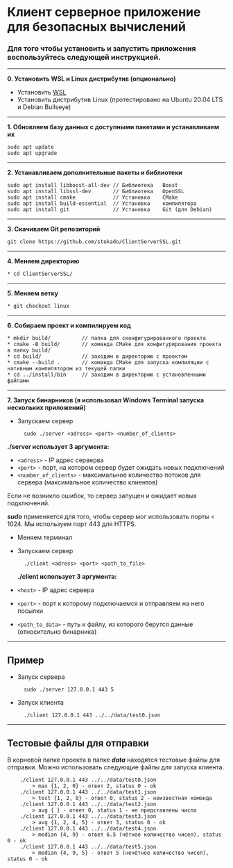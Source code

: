 # Клиент серверное приложение для безопасных вычислений

### Для того чтобы установить и запустить приложения воспользуйтесь следующей инструкцией.

---

**0. Установить WSL и Linux дистрибутив (опционально)**

* Установить [WSL](https://docs.microsoft.com/en-us/windows/wslinstall)
* Установить дистрибутив Linux (протестировано на Ubuntu 20.04 LTS и Debian Bullseye)

---

**1. Обновляем базу данных с доступными пакетами и устанавливаем их**

	sudo apt update
	sudo apt upgrade

---

**2. Устанавливаем дополнительные пакеты и библиотеки**

	sudo apt install libboost-all-dev // Библиотека   Boost
	sudo apt install libssl-dev       // Библиотека   OpenSSL
	sudo apt install cmake            // Установка    CMake
	sudo apt install build-essential  // Установка    компилятора
	sudo apt install git              // Установка    Git (для Debian)

---

**3. Скачиваем Git репозиторий**
    
    git clone https://github.com/stokado/ClientServerSSL.git

---

**4. Меняем директорию**

	* cd ClientServerSSL/

---

**5. Меняем ветку**

	* git checkout linux

---

**6. Собираем проект и компилируем код**

	* mkdir build/          // папка для сконфигурированного проекта
	* cmake -B build/       // команда CMake для конфигурирования проекта в папку build/
	* cd build/             // заходим в директорию с проектом
	* cmake --build .       // команда CMake для запуска компиляции с нативным компилятором из текущей папки
	* cd ../install/bin     // заходим в директорию с установленными файлами

---

**7. Запуск бинарников (я использовал Windows Terminal запуска нескольких приложений)**

- Запускаем сервер

        sudo ./server <adress> <port> <number_of_clients>
    
**./server использует 3 аргумента:**

- `<adress>` - IP адрес серверва
- `<port>` - порт, на котором сервер будет ожидать новых подключений
- `<number_of_clients>` - максимальное количество потоков для сервера (максимальное количество клиентов)
		
Если не возникло ошибок, то сервер запущен и ожидает новых подключений.

 **_sudo_** применяется для того, чтобы сервер мог использовать порты < 1024. Мы используем порт 443 для HTTPS.
	
- Меняем терминал

- Запускаем сервер

        ./client <adress> <port> <path_to_file>

    **./client использует 3 аргумента:**
- `<host>` - IP адрес сервера
- `<port>` - порт к которому подключаемся и отправляем на него посылки
- `<path_to_data>` - путь к файлу, из которого берутся данные (относительно бинарника)

---

## Пример

- Запуск сервера

        sudo ./server 127.0.0.1 443 5

- Запуск клиента

        ./client 127.0.0.1 443 ../../data/test0.json

---

## Тестовые файлы для отправки

В корневой папке проекта в папке _**data**_ находятся тестовые файлы для отправки. Можно использовать следующие файлы для запуска клиента.

        ./client 127.0.0.1 443 ../../data/test0.json
            > max {1, 2, 0} - ответ 2, status 0 - ok
        ./client 127.0.0.1 443 ../../data/test1.json
            > test {1, 2, 0} - ответ 0, status 2 - неизвестная команда
        ./client 127.0.0.1 443 ../../data/test2.json
            > avg { } - ответ 0, status 1 - не представлены числа
        ./client 127.0.0.1 443 ../../data/test3.json
            > avg {1, 2, 4, 5} - ответ 3, status 0 - ok 
        ./client 127.0.0.1 443 ../../data/test4.json
            > median {4, 9} - ответ 6.5 (чётное количество чисел), status 0 - ok 
        ./client 127.0.0.1 443 ../../data/test5.json
            > median {4, 9, 5} - ответ 5 (нечётное количество чисел), status 0 - ok 
